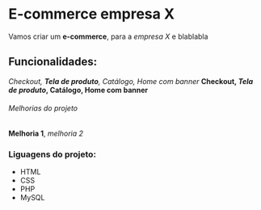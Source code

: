 # E-commerce empresa X

Vamos criar um **e-commerce**, para a *empresa X* e blablabla

## Funcionalidades:

_Checkout, **Tela de produto**, Catálogo, Home com banner_
**Checkout, _Tela de produto_, Catálogo, Home com banner**

###### Melhorias do projeto

__Melhoria 1__, _melhoria 2_

### Liguagens do projeto:

* HTML
* CSS
* PHP
* MySQL